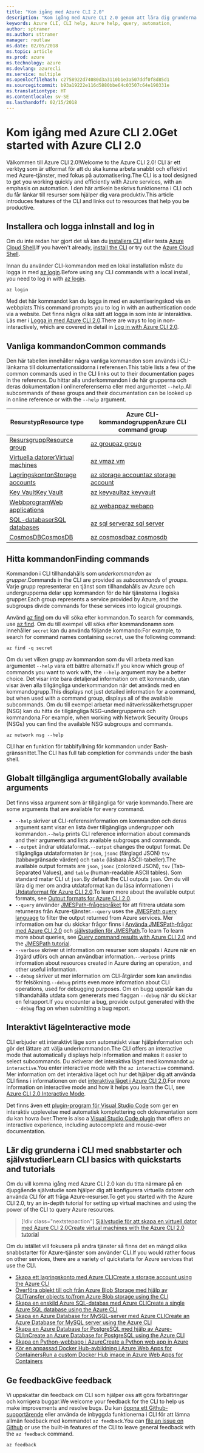 ```yaml
---
title: "Kom igång med Azure CLI 2.0"
description: "Kom igång med Azure CLI 2.0 genom att lära dig grunderna om kommandon."
keywords: Azure CLI, CLI help, Azure help, query, automation,
author: sptramer
ms.author: sttramer
manager: routlaw
ms.date: 02/05/2018
ms.topic: article
ms.prod: azure
ms.technology: azure
ms.devlang: azurecli
ms.service: multiple
ms.openlocfilehash: c2758922d74080d3a3110b1e3a507ddf0f8d85d1
ms.sourcegitcommit: b93a19222e116d5880bbe64c03507c64e190331e
ms.translationtype: HT
ms.contentlocale: sv-SE
ms.lasthandoff: 02/15/2018
---
```

# <a name="get-started-with-azure-cli-20"></a><span data-ttu-id="4549d-104">Kom igång med Azure CLI 2.0</span><span class="sxs-lookup"><span data-stu-id="4549d-104">Get started with Azure CLI 2.0</span></span>

<span data-ttu-id="4549d-105">Välkommen till Azure CLI 2.0!</span><span class="sxs-lookup"><span data-stu-id="4549d-105">Welcome to the Azure CLI 2.0!</span></span> <span data-ttu-id="4549d-106">CLI är ett verktyg som är utformat för att du ska kunna arbeta snabbt och effektivt med Azure-tjänster, med fokus på automatisering.</span><span class="sxs-lookup"><span data-stu-id="4549d-106">The CLI is a tool designed to get you working quickly and efficiently with Azure services, with an emphasis on automation.</span></span> <span data-ttu-id="4549d-107">I den här artikeln beskrivs funktionerna i CLI och du får länkar till resurser som hjälper dig vara produktiv.</span><span class="sxs-lookup"><span data-stu-id="4549d-107">This article introduces features of the CLI and links out to resources that help you be productive.</span></span>

## <a name="install-and-log-in"></a><span data-ttu-id="4549d-108">Installera och logga in</span><span class="sxs-lookup"><span data-stu-id="4549d-108">Install and log in</span></span>

<span data-ttu-id="4549d-109">Om du inte redan har gjort det så kan du [installera CLI](install-azure-cli.md) eller testa [Azure Cloud Shell](/azure/cloud-shell/overview).</span><span class="sxs-lookup"><span data-stu-id="4549d-109">If you haven't already, [install the CLI](install-azure-cli.md) or try out the [Azure Cloud Shell](/azure/cloud-shell/overview).</span></span>

<span data-ttu-id="4549d-110">Innan du använder CLI-kommandon med en lokal installation måste du logga in med [az login](/cli/azure/index#az_login).</span><span class="sxs-lookup"><span data-stu-id="4549d-110">Before using any CLI commands with a local install, you need to log in with [az login](/cli/azure/index#az_login).</span></span>

```azurecli
az login
```

<span data-ttu-id="4549d-111">Med det här kommandot kan du logga in med en autentiseringskod via en webbplats.</span><span class="sxs-lookup"><span data-stu-id="4549d-111">This command prompts you to log in with an authentication code via a website.</span></span> <span data-ttu-id="4549d-112">Det finns några olika sätt att logga in som inte är interaktiva. Läs mer i [Logga in med Azure CLI 2.0](authenticate-azure-cli.md).</span><span class="sxs-lookup"><span data-stu-id="4549d-112">There are ways to log in non-interactively, which are covered in detail in [Log in with Azure CLI 2.0](authenticate-azure-cli.md).</span></span>

## <a name="common-commands"></a><span data-ttu-id="4549d-113">Vanliga kommandon</span><span class="sxs-lookup"><span data-stu-id="4549d-113">Common commands</span></span>

<span data-ttu-id="4549d-114">Den här tabellen innehåller några vanliga kommandon som används i CLI-länkarna till dokumentationssidorna i referensen.</span><span class="sxs-lookup"><span data-stu-id="4549d-114">This table lists a few of the common commands used in the CLI links out to their documentation pages in the reference.</span></span>
<span data-ttu-id="4549d-115">Du hittar alla underkommandon i de här grupperna och deras dokumentation i onlinereferenserna eller med argumentet `--help`.</span><span class="sxs-lookup"><span data-stu-id="4549d-115">All subcommands of these groups and their documentation can be looked up in online reference or with the `--help` argument.</span></span>

| <span data-ttu-id="4549d-116">Resurstyp</span><span class="sxs-lookup"><span data-stu-id="4549d-116">Resource type</span></span> | <span data-ttu-id="4549d-117">Azure CLI-kommandogruppen</span><span class="sxs-lookup"><span data-stu-id="4549d-117">Azure CLI command group</span></span> |
|---------------|-------------------------|
| [<span data-ttu-id="4549d-118">Resursgrupp</span><span class="sxs-lookup"><span data-stu-id="4549d-118">Resource group</span></span>](/azure/azure-resource-manager/resource-group-overview) | [<span data-ttu-id="4549d-119">az group</span><span class="sxs-lookup"><span data-stu-id="4549d-119">az group</span></span>](/cli/azure/group) |
| [<span data-ttu-id="4549d-120">Virtuella datorer</span><span class="sxs-lookup"><span data-stu-id="4549d-120">Virtual machines</span></span>](/azure/virtual-machines) | [<span data-ttu-id="4549d-121">az vm</span><span class="sxs-lookup"><span data-stu-id="4549d-121">az vm</span></span>](/cli/azure/vm) |
| [<span data-ttu-id="4549d-122">Lagringskonton</span><span class="sxs-lookup"><span data-stu-id="4549d-122">Storage accounts</span></span>](/azure/storage/common/storage-introduction) | [<span data-ttu-id="4549d-123">az storage account</span><span class="sxs-lookup"><span data-stu-id="4549d-123">az storage account</span></span>](/cli/azure/storage/account) |
| [<span data-ttu-id="4549d-124">Key Vault</span><span class="sxs-lookup"><span data-stu-id="4549d-124">Key Vault</span></span>](/azure/key-vault/key-vault-whatis) | [<span data-ttu-id="4549d-125">az keyvault</span><span class="sxs-lookup"><span data-stu-id="4549d-125">az keyvault</span></span>](/cli/azure/keyvault) |
| [<span data-ttu-id="4549d-126">Webbprogram</span><span class="sxs-lookup"><span data-stu-id="4549d-126">Web applications</span></span>](/azure/ap-service) | [<span data-ttu-id="4549d-127">az webapp</span><span class="sxs-lookup"><span data-stu-id="4549d-127">az webapp</span></span>](/cli/azure/webapp) |
| [<span data-ttu-id="4549d-128">SQL-databaser</span><span class="sxs-lookup"><span data-stu-id="4549d-128">SQL databases</span></span>](/azure/sql-database) | [<span data-ttu-id="4549d-129">az sql server</span><span class="sxs-lookup"><span data-stu-id="4549d-129">az sql server</span></span>](/cli/azure/sql/server) |
| [<span data-ttu-id="4549d-130">CosmosDB</span><span class="sxs-lookup"><span data-stu-id="4549d-130">CosmosDB</span></span>](/azure/cosmos-db) | [<span data-ttu-id="4549d-131">az cosmosdb</span><span class="sxs-lookup"><span data-stu-id="4549d-131">az cosmosdb</span></span>](/cli/azure/cosmosdb) |

## <a name="finding-commands"></a><span data-ttu-id="4549d-132">Hitta kommandon</span><span class="sxs-lookup"><span data-stu-id="4549d-132">Finding commands</span></span>

<span data-ttu-id="4549d-133">Kommandon i CLI tillhandahålls som _underkommandon_ av _grupper_.</span><span class="sxs-lookup"><span data-stu-id="4549d-133">Commands in the CLI are provided as _subcommands_ of _groups_.</span></span>
<span data-ttu-id="4549d-134">Varje grupp representerar en tjänst som tillhandahålls av Azure och undergrupperna delar upp kommandon för de här tjänsterna i logiska grupper.</span><span class="sxs-lookup"><span data-stu-id="4549d-134">Each group represents a service provided by Azure, and the subgroups divide commands for these services into logical groupings.</span></span>

<span data-ttu-id="4549d-135">Använd [az find](/cli/azure/index#az_find) om du vill söka efter kommandon.</span><span class="sxs-lookup"><span data-stu-id="4549d-135">To search for commands, use [az find](/cli/azure/index#az_find).</span></span> <span data-ttu-id="4549d-136">Om du till exempel vill söka efter kommandonamn som innehåller `secret` kan du använda följande kommando:</span><span class="sxs-lookup"><span data-stu-id="4549d-136">For example, to search for command names containing `secret`, use the following command:</span></span>

```azurecli
az find -q secret
```

<span data-ttu-id="4549d-137">Om du vet vilken grupp av kommandon som du vill arbeta med kan argumentet `--help` vara ett bättre alternativ.</span><span class="sxs-lookup"><span data-stu-id="4549d-137">If you know which group of commands you want to work with, the `--help` argument may be a better choice.</span></span> <span data-ttu-id="4549d-138">Det visar inte bara detaljerad information om ett kommando, utan visar även alla tillgängliga underkommandon när det används med en kommandogrupp.</span><span class="sxs-lookup"><span data-stu-id="4549d-138">This displays not just detailed information for a command, but when used with a command group, displays all of the available subcommands.</span></span> <span data-ttu-id="4549d-139">Om du till exempel arbetar med nätverkssäkerhetsgrupper (NSG) kan du hitta de tillgängliga NSG-undergrupperna och kommandona.</span><span class="sxs-lookup"><span data-stu-id="4549d-139">For example, when working with Network Security Groups (NSGs) you can find the available NSG subgroups and commands.</span></span>

```azurecli
az network nsg --help
```

<span data-ttu-id="4549d-140">CLI har en funktion för tabbifyllning för kommandon under Bash-gränssnittet.</span><span class="sxs-lookup"><span data-stu-id="4549d-140">The CLI has full tab completion for commands under the bash shell.</span></span>

## <a name="globally-available-arguments"></a><span data-ttu-id="4549d-141">Globalt tillgängliga argument</span><span class="sxs-lookup"><span data-stu-id="4549d-141">Globally available arguments</span></span>

<span data-ttu-id="4549d-142">Det finns vissa argument som är tillgängliga för varje kommando.</span><span class="sxs-lookup"><span data-stu-id="4549d-142">There are some arguments that are available for every command.</span></span>

* <span data-ttu-id="4549d-143">`--help` skriver ut CLI-referensinformation om kommandon och deras argument samt visar en lista över tillgängliga undergrupper och kommandon.</span><span class="sxs-lookup"><span data-stu-id="4549d-143">`--help` prints CLI reference information about commands and their arguments and lists available subgroups and commands.</span></span>
* <span data-ttu-id="4549d-144">`--output` ändrar utdataformat.</span><span class="sxs-lookup"><span data-stu-id="4549d-144">`--output` changes the output format.</span></span> <span data-ttu-id="4549d-145">De tillgängliga utdataformaten är `json`, `jsonc` (färglagd JSON) `tsv` (tabbavgränsade värden) och `table` (läsbara ASCII-tabeller).</span><span class="sxs-lookup"><span data-stu-id="4549d-145">The available output formats are `json`, `jsonc` (colorized JSON), `tsv` (Tab-Separated Values), and `table` (human-readable ASCII tables).</span></span> <span data-ttu-id="4549d-146">Som standard matar CLI ut `json`.</span><span class="sxs-lookup"><span data-stu-id="4549d-146">By default the CLI outputs `json`.</span></span> <span data-ttu-id="4549d-147">Om du vill lära dig mer om andra utdataformat kan du läsa informationen i [Utdataformat för Azure CLI 2.0](format-output-azure-cli.md).</span><span class="sxs-lookup"><span data-stu-id="4549d-147">To learn more about the available output formats, see [Output formats for Azure CLI 2.0](format-output-azure-cli.md).</span></span>
* <span data-ttu-id="4549d-148">`--query` använder [JMESPath-frågespråket](http://jmespath.org/) för att filtrera utdata som returneras från Azure-tjänster.</span><span class="sxs-lookup"><span data-stu-id="4549d-148">`--query` uses the [JMESPath query language](http://jmespath.org/) to filter the output returned from Azure services.</span></span> <span data-ttu-id="4549d-149">Mer information om hur du skickar frågor finns i [Använda JMESPath-frågor med Azure CLI 2.0](query-azure-cli.md) och [självstudien för JMESPath](http://jmespath.org/tutorial.html).</span><span class="sxs-lookup"><span data-stu-id="4549d-149">To learn To learn more about queries, see [Query command results with Azure CLI 2.0](query-azure-cli.md) and the [JMESPath tutorial](http://jmespath.org/tutorial.html).</span></span>
* <span data-ttu-id="4549d-150">`--verbose` skriver ut information om resurser som skapats i Azure när en åtgärd utförs och annan användbar information.</span><span class="sxs-lookup"><span data-stu-id="4549d-150">`--verbose` prints information about resources created in Azure during an operation, and other useful information.</span></span>
* <span data-ttu-id="4549d-151">`--debug` skriver ut mer information om CLI-åtgärder som kan användas för felsökning.</span><span class="sxs-lookup"><span data-stu-id="4549d-151">`--debug` prints even more information about CLI operations, used for debugging purposes.</span></span> <span data-ttu-id="4549d-152">Om en bugg uppstår kan du tillhandahålla utdata som genererats med flaggan `--debug` när du skickar en felrapport.</span><span class="sxs-lookup"><span data-stu-id="4549d-152">If you encounter a bug, provide output generated with the `--debug` flag on when submitting a bug report.</span></span>


## <a name="interactive-mode"></a><span data-ttu-id="4549d-153">Interaktivt läge</span><span class="sxs-lookup"><span data-stu-id="4549d-153">Interactive mode</span></span>

<span data-ttu-id="4549d-154">CLI erbjuder ett interaktivt läge som automatiskt visar hjälpinformation och gör det lättare att välja underkommandon.</span><span class="sxs-lookup"><span data-stu-id="4549d-154">The CLI offers an interactive mode that automatically displays help information and makes it easier to select subcommands.</span></span> <span data-ttu-id="4549d-155">Du aktiverar det interaktiva läget med kommandot `az interactive`.</span><span class="sxs-lookup"><span data-stu-id="4549d-155">You enter interactive mode with the `az interactive` command.</span></span> <span data-ttu-id="4549d-156">Mer information om det interaktiva läget och hur det hjälper dig att använda CLI finns i informationen om det [interaktiva läget i Azure CLI 2.0](interactive-azure-cli.md).</span><span class="sxs-lookup"><span data-stu-id="4549d-156">For more information on interactive mode and how it helps you learn the CLI, see [Azure CLI 2.0 Interactive Mode](interactive-azure-cli.md).</span></span>

<span data-ttu-id="4549d-157">Det finns även ett [plugin-program för Visual Studio Code](https://marketplace.visualstudio.com/items?itemName=ms-vscode.azurecli) som ger en interaktiv upplevelse med automatisk komplettering och dokumentation som du kan hovra över.</span><span class="sxs-lookup"><span data-stu-id="4549d-157">There is also a [Visual Studio Code plugin](https://marketplace.visualstudio.com/items?itemName=ms-vscode.azurecli) that offers an interactive experience, including autocomplete and mouse-over documentation.</span></span>



## <a name="learn-cli-basics-with-quickstarts-and-tutorials"></a><span data-ttu-id="4549d-158">Lär dig grunderna i CLI med snabbstarter och självstudier</span><span class="sxs-lookup"><span data-stu-id="4549d-158">Learn CLI basics with quickstarts and tutorials</span></span>

<span data-ttu-id="4549d-159">Om du vill komma igång med Azure CLI 2.0 kan du titta närmare på en djupgående självstudie som hjälper dig att konfigurera virtuella datorer och använda CLI för att fråga Azure-resurser.</span><span class="sxs-lookup"><span data-stu-id="4549d-159">To get you started with the Azure CLI 2.0, try an in-depth tutorial for setting up virtual machines and using the power of the CLI to query Azure resources.</span></span>

> [!div class="nextstepaction"]
> [<span data-ttu-id="4549d-160">Självstudie för att skapa en virtuell dator med Azure CLI 2.0</span><span class="sxs-lookup"><span data-stu-id="4549d-160">Create virtual machines with the Azure CLI 2.0 tutorial</span></span>](azure-cli-vm-tutorial.yml)

<span data-ttu-id="4549d-161">Om du istället vill fokusera på andra tjänster så finns det en mängd olika snabbstarter för Azure-tjänster som använder CLI.</span><span class="sxs-lookup"><span data-stu-id="4549d-161">If you would rather focus on other services, there are a variety of quickstarts for Azure services that use the CLI.</span></span>

* [<span data-ttu-id="4549d-162">Skapa ett lagringskonto med Azure CLI</span><span class="sxs-lookup"><span data-stu-id="4549d-162">Create a storage account using the Azure CLI</span></span>](/azure/storage/common/storage-quickstart-create-storage-account-cl)
* [<span data-ttu-id="4549d-163">Överföra objekt till och från Azure Blob Storage med hjälp av CLI</span><span class="sxs-lookup"><span data-stu-id="4549d-163">Transfer objects to/from Azure Blob storage using the CLI</span></span>](/storage/blobs/storage-quickstart-blobs-cli)
* [<span data-ttu-id="4549d-164">Skapa en enskild Azure SQL-databas med Azure CLI</span><span class="sxs-lookup"><span data-stu-id="4549d-164">Create a single Azure SQL database using the Azure CLI</span></span>](/azure/sql-database/sql-database-get-started-cli)
* [<span data-ttu-id="4549d-165">Skapa en Azure Database for MySQL-server med Azure CLI</span><span class="sxs-lookup"><span data-stu-id="4549d-165">Create an Azure Database for MySQL server using the Azure CLI</span></span>](/azure/mysql/quickstart-create-mysql-server-database-using-azure-cli)
* [<span data-ttu-id="4549d-166">Skapa en Azure Database for PostgreSQL med hjälp av Azure-CLI:n</span><span class="sxs-lookup"><span data-stu-id="4549d-166">Create an Azure Database for PostgreSQL using the Azure CLI</span></span>](/azure/postgresql/quickstart-create-server-database-azure-cli)
* [<span data-ttu-id="4549d-167">Skapa en Python-webbapp i Azure</span><span class="sxs-lookup"><span data-stu-id="4549d-167">Create a Python web app in Azure</span></span>](/azure/app-service/app-service-web-get-started-python)
* [<span data-ttu-id="4549d-168">Kör en anpassad Docker Hub-avbildning i Azure Web Apps for Containers</span><span class="sxs-lookup"><span data-stu-id="4549d-168">Run a custom Docker Hub image in Azure Web Apps for Containers</span></span>](/azure/app-service/containers/quickstart-custom-docker-image)

## <a name="give-feedback"></a><span data-ttu-id="4549d-169">Ge feedback</span><span class="sxs-lookup"><span data-stu-id="4549d-169">Give feedback</span></span>

<span data-ttu-id="4549d-170">Vi uppskattar din feedback om CLI som hjälper oss att göra förbättringar och korrigera buggar.</span><span class="sxs-lookup"><span data-stu-id="4549d-170">We welcome your feedback for the CLI to help us make improvements and resolve bugs.</span></span> <span data-ttu-id="4549d-171">Du kan [öppna ett Github-supportärende](https://github.com/azure/azure-cli/issues) eller använda de inbyggda funktionerna i CLI för att lämna allmän feedback med kommandot `az feedback`.</span><span class="sxs-lookup"><span data-stu-id="4549d-171">You can [file an issue on Github](https://github.com/azure/azure-cli/issues) or use the built-in features of the CLI to leave general feedback with the `az feedback` command.</span></span>

```azurecli
az feedback
```
